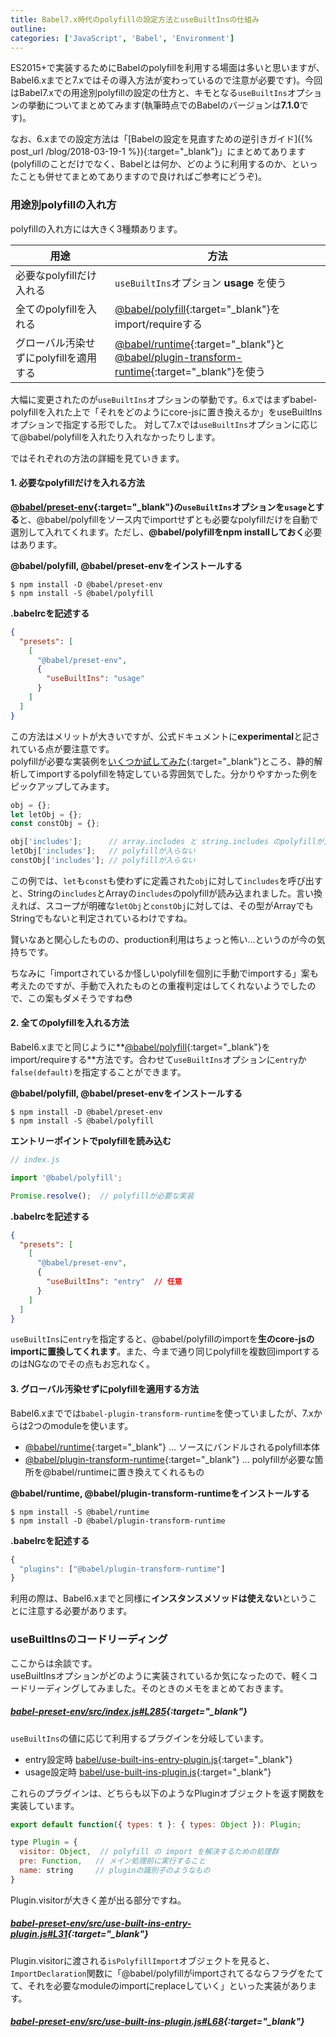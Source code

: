 ```yaml
---
title: Babel7.x時代のpolyfillの設定方法とuseBuiltInsの仕組み
outline: 
categories: ['JavaScript', 'Babel', 'Environment']
---
```



ES2015+で実装するためにBabelのpolyfillを利用する場面は多いと思いますが、Babel6.xまでと7.xではその導入方法が変わっているので注意が必要です)。今回はBabel7.xでの用途別polyfillの設定の仕方と、キモとなる`useBuiltIns`オプションの挙動についてまとめてみます(執筆時点でのBabelのバージョンは**7.1.0**です)。

なお、6.xまでの設定方法は「[Babelの設定を見直すための逆引きガイド]({% post_url /blog/2018-03-19-1 %}){:target="_blank"}」にまとめてあります(polyfillのことだけでなく、Babelとは何か、どのように利用するのか、といったことも併せてまとめてありますので良ければご参考にどうぞ)。




### 用途別polyfillの入れ方


polyfillの入れ方には大きく3種類あります。

| 用途                                   | 方法                                                               |
|----------------------------------------|--------------------------------------------------------------------|
| 必要なpolyfillだけ入れる               | `useBuiltIns`オプション **usage** を使う                           |
| 全てのpolyfillを入れる                 | [@babel/polyfill](https://babeljs.io/docs/en/babel-polyfill){:target="_blank"}をimport/requireする                                            |
| グローバル汚染せずにpolyfillを適用する | [@babel/runtime](https://babeljs.io/docs/en/babel-runtime){:target="_blank"}と<br>[@babel/plugin-transform-runtime](https://babeljs.io/docs/en/babel-plugin-transform-runtime){:target="_blank"}を使う |

<p></p>

大幅に変更されたのが`useBuiltIns`オプションの挙動です。6.xではまずbabel-polyfillを入れた上で「それをどのようにcore-jsに置き換えるか」をuseBuiltInsオプションで指定する形でした。
対して7.xでは`useBuiltIns`オプションに応じて@babel/polyfillを入れたり入れなかったりします。

ではそれぞれの方法の詳細を見ていきます。


#### 1. 必要なpolyfillだけを入れる方法

**[@babel/preset-env](https://babeljs.io/docs/en/babel-preset-env){:target="_blank"}の`useBuiltIns`オプションを`usage`とする**と、@babel/polyfillをソース内でimportせずとも必要なpolyfillだけを自動で選別して入れてくれます。ただし、**@babel/polyfillをnpm installしておく**必要はあります。


**@babel/polyfill, @babel/preset-envをインストールする**
```shell
$ npm install -D @babel/preset-env
$ npm install -S @babel/polyfill
```

<p></p>

**.babelrcを記述する**
```json
{
  "presets": [
    [
      "@babel/preset-env",
      {
        "useBuiltIns": "usage"
      }
    ]
  ]
}
```

<p></p>

この方法はメリットが大きいですが、公式ドキュメントに**experimental**と記されている点が要注意です。  
polyfillが必要な実装例を[いくつか試してみた](https://github.com/aloerina01/til/tree/master/daily/20181128){:target="_blank"}ところ、静的解析してimportするpolyfillを特定している雰囲気でした。分かりやすかった例をピックアップしてみます。

```js
obj = {};
let letObj = {};
const constObj = {};

obj['includes'];      // array.includes と string.includes のpolyfillが入る
letObj['includes'];   // polyfillが入らない
constObj['includes']; // polyfillが入らない
```
この例では、`let`も`const`も使わずに定義された`obj`に対して`includes`を呼び出すと、Stringの`includes`とArrayの`includes`のpolyfillが読み込まれました。言い換えれば、スコープが明確な`letObj`と`constObj`に対しては、その型がArrayでもStringでもないと判定されているわけですね。

賢いなあと関心したものの、production利用はちょっと怖い…というのが今の気持ちです。

ちなみに「importされているか怪しいpolyfillを個別に手動でimportする」案も考えたのですが、手動で入れたものとの重複判定はしてくれないようでしたので、この案もダメそうですね😳


#### 2. 全てのpolyfillを入れる方法

Babel6.xまでと同じように**[@babel/polyfill](https://babeljs.io/docs/en/babel-polyfill){:target="_blank"}をimport/requireする**方法です。合わせて`useBuiltIns`オプションに`entry`か`false(default)`を指定することができます。

**@babel/polyfill, @babel/preset-envをインストールする**

```shell
$ npm install -D @babel/preset-env
$ npm install -S @babel/polyfill
```

<p></p>

**エントリーポイントでpolyfillを読み込む**

```js
// index.js

import '@babel/polyfill';

Promise.resolve();  // polyfillが必要な実装
```

<p></p>

**.babelrcを記述する**
```json
{
  "presets": [
    [
      "@babel/preset-env",
      {
        "useBuiltIns": "entry"  // 任意
      }
    ]
  ]
}
```

`useBuiltIns`に`entry`を指定すると、@babel/polyfillのimportを**生のcore-jsのimportに置換してくれます**。また、今まで通り同じpolyfillを複数回importするのはNGなのでその点もお忘れなく。


#### 3. グローバル汚染せずにpolyfillを適用する方法

Babel6.xまででは`babel-plugin-transform-runtime`を使っていましたが、7.xからは2つのmoduleを使います。

* [@babel/runtime](https://babeljs.io/docs/en/babel-runtime){:target="_blank"} ... ソースにバンドルされるpolyfill本体
* [@babel/plugin-transform-runtime](https://babeljs.io/docs/en/babel-plugin-transform-runtime){:target="_blank"} ... polyfillが必要な箇所を@babel/runtimeに置き換えてくれるもの

**@babel/runtime, @babel/plugin-transform-runtimeをインストールする**

```shell
$ npm install -S @babel/runtime
$ npm install -D @babel/plugin-transform-runtime
```

<p></p>

**.babelrcを記述する**

```js
{
  "plugins": ["@babel/plugin-transform-runtime"]
}
```

<p></p>

利用の際は、Babel6.xまでと同様に**インスタンスメソッドは使えない**ということに注意する必要があります。


### useBuiltInsのコードリーディング

ここからは余談です。  
useBuiltInsオプションがどのように実装されているか気になったので、軽くコードリーディングしてみました。そのときのメモをまとめておきます。

##### [<i class="fas fa-check"></i> babel-preset-env/src/index.js#L285](https://github.com/babel/babel/blob/59e9c6322baf6cbd1952c40ce5dd0b2ea7802712/packages/babel-preset-env/src/index.js#L285){:target="_blank"}

`useBuiltIns`の値に応じて利用するプラグインを分岐しています。

* entry設定時 [babel/use-built-ins-entry-plugin.js](https://github.com/babel/babel/blob/master/packages/babel-preset-env/src/use-built-ins-entry-plugin.js){:target="_blank"}
* usage設定時 [babel/use-built-ins-plugin.js](https://github.com/babel/babel/blob/master/packages/babel-preset-env/src/use-built-ins-plugin.js){:target="_blank"}

これらのプラグインは、どちらも以下のようなPluginオブジェクトを返す関数を実装しています。

```js
export default function({ types: t }: { types: Object }): Plugin;

type Plugin = {
  visitor: Object,  // polyfill の import を解決するための処理群
  pre: Function,   // メイン処理前に実行すること
  name: string     // pluginの識別子のようなもの
}
```
Plugin.visitorが大きく差が出る部分ですね。


##### [<i class="fas fa-check"></i> babel-preset-env/src/use-built-ins-entry-plugin.js#L31](https://github.com/babel/babel/blob/master/packages/babel-preset-env/src/use-built-ins-entry-plugin.js#L31){:target="_blank"}

Plugin.visitorに渡される`isPolyfillImport`オブジェクトを見ると、`ImportDeclaration`関数に「@babel/polyfillがimportされてるならフラグをたてて、それを必要なmoduleのimportにreplaceしていく」といった実装があります。

##### [<i class="fas fa-check"></i> babel-preset-env/src/use-built-ins-plugin.js#L68](https://github.com/babel/babel/blob/master/packages/babel-preset-env/src/use-built-ins-plugin.js#L68){:target="_blank"}





